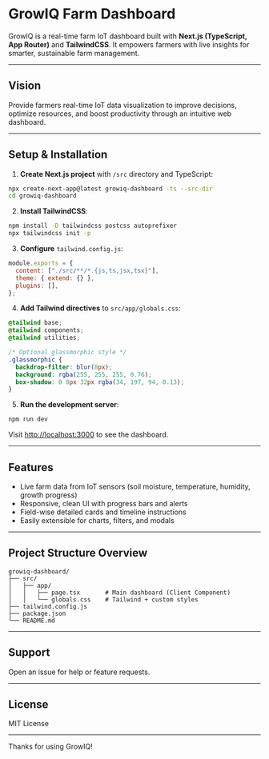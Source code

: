 # GrowIQ Farm Dashboard

GrowIQ is a real-time farm IoT dashboard built with **Next.js (TypeScript, App Router)** and **TailwindCSS**. It empowers farmers with live insights for smarter, sustainable farm management.

---

## Vision

Provide farmers real-time IoT data visualization to improve decisions, optimize resources, and boost productivity through an intuitive web dashboard.

---

## Setup & Installation

1. **Create Next.js project** with `/src` directory and TypeScript:

```bash
npx create-next-app@latest growiq-dashboard -ts --src-dir
cd growiq-dashboard
```

2. **Install TailwindCSS**:

```bash
npm install -D tailwindcss postcss autoprefixer
npx tailwindcss init -p
```

3. **Configure** `tailwind.config.js`:

```js
module.exports = {
  content: ["./src/**/*.{js,ts,jsx,tsx}"],
  theme: { extend: {} },
  plugins: [],
};
```

4. **Add Tailwind directives** to `src/app/globals.css`:

```css
@tailwind base;
@tailwind components;
@tailwind utilities;

/* Optional glassmorphic style */
.glassmorphic {
  backdrop-filter: blur(8px);
  background: rgba(255, 255, 255, 0.76);
  box-shadow: 0 8px 32px rgba(34, 197, 94, 0.13);
}
```

5. **Run the development server**:

```bash
npm run dev
```

Visit [http://localhost:3000](http://localhost:3000) to see the dashboard.

---

## Features

* Live farm data from IoT sensors (soil moisture, temperature, humidity, growth progress)
* Responsive, clean UI with progress bars and alerts
* Field-wise detailed cards and timeline instructions
* Easily extensible for charts, filters, and modals

---

## Project Structure Overview

```
growiq-dashboard/
├── src/
│   ├── app/
│   │   ├── page.tsx       # Main dashboard (Client Component)
│   │   └── globals.css    # Tailwind + custom styles
├── tailwind.config.js
├── package.json
└── README.md
```

---

## Support

Open an issue for help or feature requests.

---

## License

MIT License

---

Thanks for using GrowIQ!
